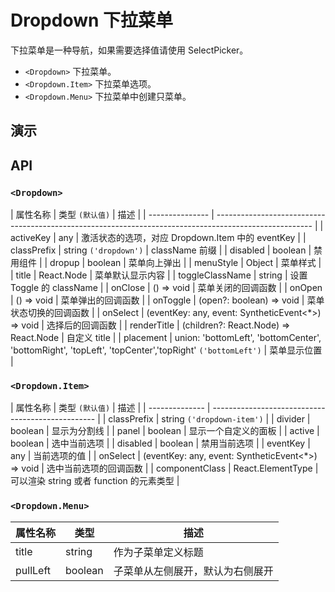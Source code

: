 # Dropdown 下拉菜单 [<i class="icon icon-edit2" ></i>](https://github.com/rsuite/rsuite.github.io/blob/master/src/components/dropdown/index.md)

下拉菜单是一种导航，如果需要选择值请使用 SelectPicker。

- `<Dropdown>` 下拉菜单。
- `<Dropdown.Item>` 下拉菜单选项。
- `<Dropdown.Menu>` 下拉菜单中创建只菜单。

## 演示

<!--{demo}-->

## API

### `<Dropdown>`

| 属性名称        | 类型 `(默认值)`                                                                                        | 描述                                             |
| --------------- | ------------------------------------------------------------------------------------------------------ |
| activeKey       | any                                                                                                    | 激活状态的选项，对应 Dropdown.Item 中的 eventKey |
| classPrefix     | string `('dropdown')`                                                                                  | className 前缀                                   |
| disabled        | boolean                                                                                                | 禁用组件                                         |
| dropup          | boolean                                                                                                | 菜单向上弹出                                     |
| menuStyle       | Object                                                                                                 | 菜单样式                                         |
| title           | React.Node                                                                                             | 菜单默认显示内容                                 |
| toggleClassName | string                                                                                                 | 设置 Toggle 的 className                         |
| onClose         | () => void                                                                                             | 菜单关闭的回调函数                               |
| onOpen          | () => void                                                                                             | 菜单弹出的回调函数                               |
| onToggle        | (open?: boolean) => void                                                                               | 菜单状态切换的回调函数                           |
| onSelect        | (eventKey: any, event: SyntheticEvent<*>) => void                                                      | 选择后的回调函数                                 |
| renderTitle     | (children?: React.Node) => React.Node                                                                  | 自定义 title                                     |
| placement       | union: 'bottomLeft', 'bottomCenter', 'bottomRight', 'topLeft', 'topCenter','topRight' `('bottomLeft')` | 菜单显示位置                                     |


### `<Dropdown.Item>`

| 属性名称       | 类型  `(默认值)`                                  | 描述                                     |
| -------------- | ------------------------------------------------- |
| classPrefix    | string `('dropdown-item')`                        |
| divider        | boolean                                           | 显示为分割线                             |
| panel          | boolean                                           | 显示一个自定义的面板                     |
| active         | boolean                                           | 选中当前选项                             |
| disabled       | boolean                                           | 禁用当前选项                             |
| eventKey       | any                                               | 当前选项的值                             |
| onSelect       | (eventKey: any, event: SyntheticEvent<*>) => void | 选中当前选项的回调函数                   |
| componentClass | React.ElementType                                 | 可以渲染 string 或者 function 的元素类型 |


### `<Dropdown.Menu>`

| 属性名称 | 类型    | 描述                             |
| -------- | ------- | -------------------------------- |
| title    | string  | 作为子菜单定义标题               |
| pullLeft | boolean | 子菜单从左侧展开，默认为右侧展开 |
